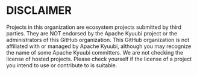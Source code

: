 DISCLAIMER
===
Projects in this organization are ecosystem projects submitted by third parties. They are NOT endorsed by the Apache Kyuubi project or the administrators of this GitHub organization. This GitHub organization is not affiliated with or managed by Apache Kyuubi, although you may recognize the name of some Apache Kyuubi committers. We are not checking the license of hosted projects. Please check yourself if the license of a project you intend to use or contribute to is suitable.
